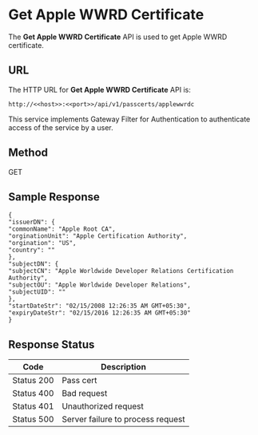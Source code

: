 
# Get Apple WWRD Certificate

The **Get Apple WWRD Certificate** API is used to get Apple WWRD certificate.

## URL

The HTTP URL for **Get Apple WWRD Certificate** API is:

```
http://<<host>>:<<port>>/api/v1/passcerts/applewwrdc
```

This service implements Gateway Filter for Authentication to authenticate access of the service by a user.

## Method

GET

## Sample Response

```
{
"issuerDN": {
"commonName": "Apple Root CA",
"orginationUnit": "Apple Certification Authority",
"orgination": "US",
"country": ""
},
"subjectDN": {
"subjectCN": "Apple Worldwide Developer Relations Certification Authority",
"subjectOU": "Apple Worldwide Developer Relations",
"subjectUID": ""
},
"startDateStr": "02/15/2008 12:26:35 AM GMT+05:30",
"expiryDateStr": "02/15/2016 12:26:35 AM GMT+05:30"
}
```

## Response Status

| Code       | Description                       |
| ---------- | --------------------------------- |
| Status 200 | Pass cert                         |
| Status 400 | Bad request                       |
| Status 401 | Unauthorized request              |
| Status 500 | Server failure to process request |
